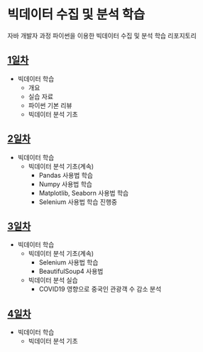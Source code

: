 # 빅데이터 수집 및 분석 학습
 자바 개발자 과정 파이썬을 이용한  빅데이터 수집 및 분석 학습 리포지토리

## [1일차](https://github.com/hyanyul/python-analysis-2024/blob/main/Day01.md)
- 빅데이터 학습
    - 개요
    - 실습 자료 
    - 파이썬 기본 리뷰
    - 빅데이터 분석 기초

## [2일차](https://github.com/hyanyul/python-analysis-2024/blob/main/Day02.md)
- 빅데이터 학습
    - 빅데이터 분석 기초(계속)
        - Pandas 사용법 학습
        - Numpy 사용법 학습
        - Matplotlib, Seaborn 사용법 학습
        - Selenium 사용법 학습 진행중 

## [3일차](https://github.com/hyanyul/python-analysis-2024/blob/main/Day03.md)
- 빅데이터 학습
    - 빅데이터 분석 기초(계속)
        - Selenium 사용법 학습
        - BeautifulSoup4 사용법
    - 빅데이터 분석 실습
        - COVID19 영향으로 중국인 관광객 수 감소 분석

## [4일차](https://github.com/hyanyul/python-analysis-2024/blob/main/Day04.md)
- 빅데이터 학습
    - 빅데이터 분석 기초
